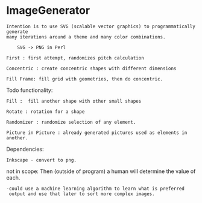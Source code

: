 # ImageGenerator
    Intention is to use SVG (scalable vector graphics) to programmatically generate
    many iterations around a theme and many color combinations.

        SVG -> PNG in Perl

    First : first attempt, randomizes pitch calculation

    Concentric : create concentric shapes with different dimensions

    Fill Frame: fill grid with geometries, then do concentric.

Todo functionality:

    Fill :  fill another shape with other small shapes

    Rotate : rotation for a shape

    Randomizer : randomize selection of any element.

    Picture in Picture : already generated pictures used as elements in another.

Dependencies:

    Inkscape - convert to png.

not in scope:
    Then (outside of program) a human will determine the value
    of each.

    -could use a machine learning algorithm to learn what is preferred
     output and use that later to sort more complex images.
